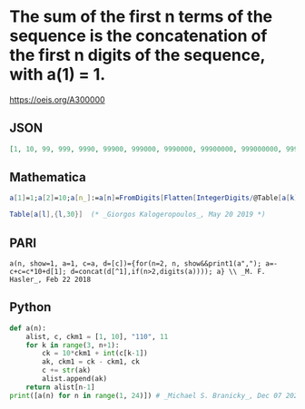 # The sum of the first n terms of the sequence is the concatenation of the first n digits of the sequence, with a\(1\) \= 1\.
https://oeis.org/A300000
## JSON
```JSON
[1, 10, 99, 999, 9990, 99900, 999000, 9990000, 99900000, 999000000, 9990000000, 99899999991, 998999999919, 9989999999190, 99899999991900, 998999999918991, 9989999999189910, 99899999991899109, 998999999918991090, 9989999999189910900, 99899999991899108991, 998999999918991089910, 9989999999189910899100]
```
## Mathematica
```Mathematica
a[1]=1;a[2]=10;a[n_]:=a[n]=FromDigits[Flatten[IntegerDigits/@Table[a[k],{k,n-1}]][[;;n]]]-Total@Table[a[m],{m,n-1}];
```
```Mathematica
Table[a[l],{l,30}]  (* _Giorgos Kalogeropoulos_, May 20 2019 *)
```
## PARI
```PARI
a(n, show=1, a=1, c=a, d=[c])={for(n=2, n, show&&print1(a","); a=-c+c=c*10+d[1]; d=concat(d[^1],if(n>2,digits(a)))); a} \\ _M. F. Hasler_, Feb 22 2018
```
## Python
```Python
def a(n):
    alist, c, ckm1 = [1, 10], "110", 11
    for k in range(3, n+1):
        ck = 10*ckm1 + int(c[k-1])
        ak, ckm1 = ck - ckm1, ck
        c += str(ak)
        alist.append(ak)
    return alist[n-1]
print([a(n) for n in range(1, 24)]) # _Michael S. Branicky_, Dec 07 2020
```
